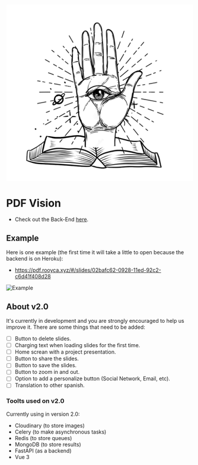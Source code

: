 ![PDFVision](public/icon-2.png)

# PDF Vision
- Check out the Back-End [here](https://github.com/Rooyca/PDF-Vision-BE).

## Example

Here is one example (the first time it will take a little to open because the backend is on Heroku):

- https://pdf.rooyca.xyz/#/slides/02bafc62-0928-11ed-92c2-c6d41f408d28

![Example](https://res.cloudinary.com/rooyca/image/upload/v1658848988/asdo_rvntrw.png)

## About v2.0

It's currently in development and you are strongly encouraged to help us improve it. There are some things that need to be added:

- [ ] Button to delete slides.
- [ ] Charging text when loading slides for the first time.
- [ ] Home screan with a project presentation.
- [ ] Button to share the slides.
- [ ] Button to save the slides.
- [ ] Button to zoom in and out.
- [ ] Option to add a personalize button (Social Network, Email, etc).
- [ ] Translation to other spanish.

### Toolts used on v2.0

Currently using in version 2.0:

- Cloudinary (to store images)
- Celery (to make asynchronous tasks)
- Redis (to store queues)
- MongoDB (to store results)
- FastAPI (as a backend)
- Vue 3

